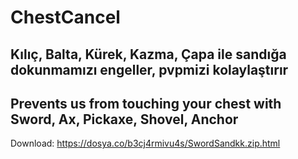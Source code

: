 # ChestCancel
Kılıç, Balta, Kürek, Kazma, Çapa ile sandığa
dokunmamızı engeller, pvpmizi kolaylaştırır
-
Prevents us from touching your chest with 
Sword, Ax, Pickaxe, Shovel, Anchor
-
Download: https://dosya.co/b3cj4rmivu4s/SwordSandkk.zip.html
